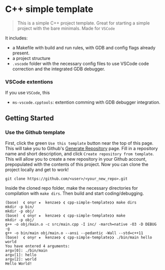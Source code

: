 # C++ simple template

> This is a simple C++ project template. Great for starting a simple project with the bare minimals. Made for `VSCode`

It includes:

* a Makefile with build and run rules, with GDB and config flags already present.
* a project structure
* `.vscode` folder with the necessary config files to use VSCode code correction and the integrated GDB debugger.

### VSCode extentions

If you use `VSCode`, this

* `ms-vscode.cpptools`: extention comming with GDB debugger integration.

## Getting Started

### Use the Github template

First, click the green `Use this template` button near the top of this page. This will take you to Github's [Generate Repository](https://github.com/cpp-best-practices/cpp_boilerplate_project/generate) page. Fill in a repository name and short description, and click `Create repository from template`. This will allow you to create a new repository in your Github account,
prepopulated with the contents of this project. Now you can clone the project locally and get to work!

```
git clone https://github.com/<user>/<your_new_repo>.git
```

Inside the cloned repo folder, make the necessary directories for compilation with `make dirs`. Then build and start coding/debugging.

```shell
(base)  ❮ onyr ★  kenzae❯ ❮ cpp-simple-template❯❯ make dirs
mkdir -p bin/
mkdir -p obj/
(base)  ❮ onyr ★  kenzae❯ ❮ cpp-simple-template❯❯ make
mkdir -p obj/
g++ -o obj/main.o -c src/main.cpp -I inc/ -march=native -O3 -D DEBUG  -g
g++ -o bin/main obj/main.o --ansi --pedantic -Wall --std=c++11 
(base)  ❮ onyr ★  kenzae❯ ❮ cpp-simple-template❯❯ ./bin/main hello world 
You have entered 4 arguments:
argv[0]: ./bin/main
argv[1]: hello
argv[2]: world
Hello World!
```
